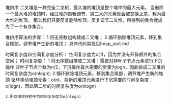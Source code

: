 堆排序
    二叉堆是一种完全二叉树，最大堆的堆顶是整个堆中的最大元素。
    当删除一个最大堆的堆顶时，经过堆的自我调节，第二大的元素就会被交换上来，称为最大堆的堆顶。
    那么我们只要反复删除堆顶，反复调节二叉堆，所得到的集合就成为了一个有序集合。

   堆排序算法的步骤：
    1.将无序数组构建成二叉堆；
    2.循环删除堆顶元素，移到集合尾部，调节堆产生新的堆顶；
    具体代码实现见heap_sort.md


  时间复杂度和空间复杂度分析：
  空间复杂度为o(1)，因为并没有开辟额外的集合空间；
  时间复杂度：
    1.将无序数组排成二叉堆：需要对非叶子节点元素进行下沉操作
        非叶子节点个数为n/2，下沉操作最大需要的步骤为logn，因此排成二叉堆的时间复杂度为o(nlogn);
    2.循环删除堆顶元素，移到集合尾部，调节堆产生新的堆顶
        循环移动堆顶元素：o(n)，将新的堆顶元素进行下沉需要的时间复杂度：o(logn)，因此第二步的时间复杂度为o(nlogn)

    3.所以堆排序的平均时间复杂度为o(nlogn)











